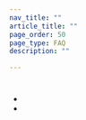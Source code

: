 ```yaml
---
nav_title: ""
article_title: ""
page_order: 50
page_type: FAQ
description: ""

---
```


# 

### 


### 

- 
- 

 

### 
  

### 
 

 

### 

  

### 

 


